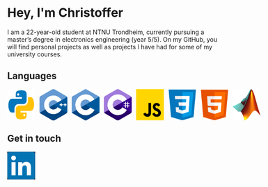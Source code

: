 <h1>Hey, I'm Christoffer</h1>

I am a 22-year-old student at NTNU Trondheim, currently pursuing a master’s degree in electronics engineering (year 5/5). On my GitHub, you will find personal projects as well as projects I have had for some of my university courses.


<h2>Languages</h2>
<div style="display: inline-block; display: flex;">
<img src="images/py.png" alt="Python" width="64px" style="padding-right: 10px;">
<img src="images/cpp.png" alt="C++" width="64px" style="padding-right: 10px;">
<img src="images/c.png" alt="C" width="64px" style="padding-right: 10px;">
<img src="images/C_sharp.png" alt="C_SHARP" width="64px" style="padding-right: 10px;">
<img src="images/JS.png" alt="JavsScript" width="64px" style="padding-right: 10px;">
<img src="images/css.png" alt="CSS" width="64px" style="padding-right: 10px;">
<img src="images/html.png" alt="HTML" width="64px" style="padding-right: 10px;">
<img src="images/MATLAB.png" alt="MATLAB" width="64px">
</div>


<h2>Get in touch</h2>
<a href="https://www.linkedin.com/in/christoffer-b-skiaker/"><img  src="images/LinkedIn_black.png" alt="LinkedIn" width="64px" style="position:absolute;"></a>


<!---
I like web development, 

- 👀 I’m interested in ...
- 🌱 I’m currently learning ...
- 💞️ I’m looking to collaborate on ...
- 📫 How to reach me ...
--->



<!---
chrisskiberg/chrisskiberg is a ✨ special ✨ repository because its `README.md` (this file) appears on your GitHub profile.
You can click the Preview link to take a look at your changes.
--->
